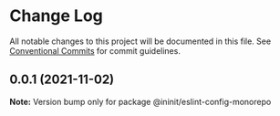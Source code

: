# Change Log

All notable changes to this project will be documented in this file.
See [Conventional Commits](https://conventionalcommits.org) for commit guidelines.

## 0.0.1 (2021-11-02)

**Note:** Version bump only for package @ininit/eslint-config-monorepo
